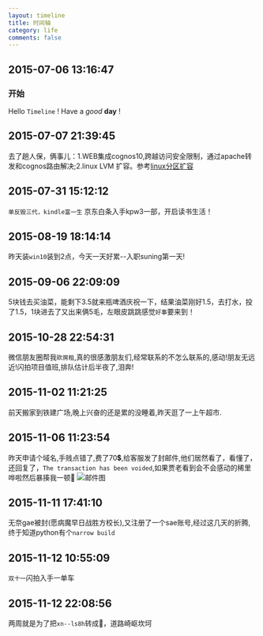 ```yaml
---
layout: timeline
title: 时间轴
category: life
comments: false
---
```

## 2015-07-06 13:16:47
### 开始
Hello `Timeline` ! Have a *good* **day** !

## 2015-07-07 21:39:45
去了趟人保，俩事儿：1.WEB集成cognos10,跨越访问安全限制，通过apache转发和cognos路由解决;2.linux LVM 扩容。参考[linux分区扩容](http://www.cnblogs.com/nicholas_f/archive/2011/01/22/1942134.html)

## 2015-07-31 15:12:12
`单反毁三代，kindle富一生` 京东白条入手kpw3一部，开启读书生活！

## 2015-08-19 18:14:14
昨天装`win10`装到2点，今天一天好累--入职suning第一天!

## 2015-09-06 22:09:09
5块钱去买油菜，能剩下3.5就来瓶啤酒庆祝一下，结果油菜刚好1.5，去打水，投了1.5，1块进去了又出来俩5毛，左眼皮跳跳感觉`好事`要来到！

## 2015-10-28 22:54:31
微信朋友圈帮我`砍房租`,真的很感激朋友们,经常联系的不怎么联系的,感动!朋友无远近!闪拍项目值班,排队估计后半夜了,泪奔!

## 2015-11-02 11:21:25
前天搬家到铁建广场,晚上兴奋的还是累的没睡着,昨天逛了一上午超市.

## 2015-11-06 11:23:54
昨天申请个域名,手贱点错了,费了70💲,给客服发了封邮件,他们居然看了，看懂了，还回复了，`The transaction has been voided`,如果贾老看到会不会感动的稀里哗啦然后暴揍我一顿💢
![邮件图](http://7xlbo3.com1.z0.glb.clouddn.com/2015/11/06/domainapply.png?imageView2/2/w/700/)

## 2015-11-11 17:41:10
无奈gae被封(愿病魔早日战胜方校长),又注册了一个sae账号,经过这几天的折腾,终于知道python有个`narrow build`

## 2015-11-12 10:55:09
`双十一`闪拍入手一单车

## 2015-11-12 22:08:56
两周就是为了把`xn--ls8h`转成💩，道路崎岖坎坷
